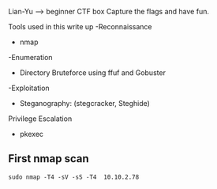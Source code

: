 Lian-Yu --> beginner CTF box Capture the flags and have fun.

Tools used in this write up
-Reconnaissance
  * nmap

-Enumeration
 * Directory Bruteforce using ffuf and Gobuster

-Exploitation
 * Steganography:
 (stegcracker, Steghide)

Privilege Escalation
 * pkexec



   
## First nmap scan
```
sudo nmap -T4 -sV -sS -T4  10.10.2.78
```

